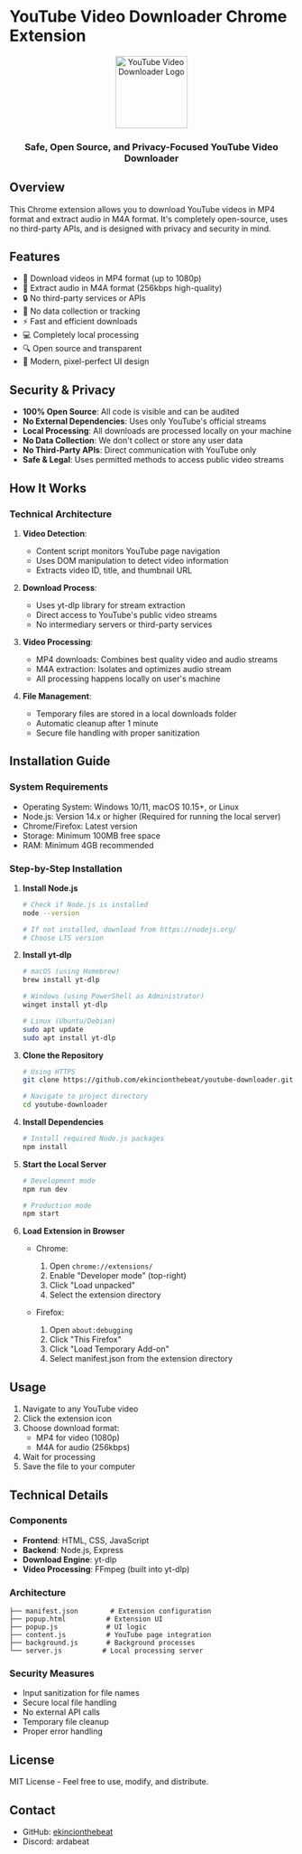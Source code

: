 <!-- @format -->

# YouTube Video Downloader Chrome Extension

<div align="center">
  <img src="logomuz.ico" alt="YouTube Video Downloader Logo" width="128"/>
  <br>
  <h3>Safe, Open Source, and Privacy-Focused YouTube Video Downloader</h3>
</div>

## Overview

This Chrome extension allows you to download YouTube videos in MP4 format and extract audio in M4A format. It's completely open-source, uses no third-party APIs, and is designed with privacy and security in mind.

## Features

- 🎥 Download videos in MP4 format (up to 1080p)
- 🎵 Extract audio in M4A format (256kbps high-quality)
- 🔒 No third-party services or APIs
- 🚫 No data collection or tracking
- ⚡ Fast and efficient downloads
- 💻 Completely local processing
- 🔍 Open source and transparent
- 🎨 Modern, pixel-perfect UI design

## Security & Privacy

- **100% Open Source**: All code is visible and can be audited
- **No External Dependencies**: Uses only YouTube's official streams
- **Local Processing**: All downloads are processed locally on your machine
- **No Data Collection**: We don't collect or store any user data
- **No Third-Party APIs**: Direct communication with YouTube only
- **Safe & Legal**: Uses permitted methods to access public video streams

## How It Works

### Technical Architecture

1. **Video Detection**:

   - Content script monitors YouTube page navigation
   - Uses DOM manipulation to detect video information
   - Extracts video ID, title, and thumbnail URL

2. **Download Process**:

   - Uses yt-dlp library for stream extraction
   - Direct access to YouTube's public video streams
   - No intermediary servers or third-party services

3. **Video Processing**:

   - MP4 downloads: Combines best quality video and audio streams
   - M4A extraction: Isolates and optimizes audio stream
   - All processing happens locally on user's machine

4. **File Management**:
   - Temporary files are stored in a local downloads folder
   - Automatic cleanup after 1 minute
   - Secure file handling with proper sanitization

## Installation Guide

### System Requirements

- Operating System: Windows 10/11, macOS 10.15+, or Linux
- Node.js: Version 14.x or higher (Required for running the local server)
- Chrome/Firefox: Latest version
- Storage: Minimum 100MB free space
- RAM: Minimum 4GB recommended

### Step-by-Step Installation

1. **Install Node.js**

   ```bash
   # Check if Node.js is installed
   node --version

   # If not installed, download from https://nodejs.org/
   # Choose LTS version
   ```

2. **Install yt-dlp**

   ```bash
   # macOS (using Homebrew)
   brew install yt-dlp

   # Windows (using PowerShell as Administrator)
   winget install yt-dlp

   # Linux (Ubuntu/Debian)
   sudo apt update
   sudo apt install yt-dlp
   ```

3. **Clone the Repository**

   ```bash
   # Using HTTPS
   git clone https://github.com/ekincionthebeat/youtube-downloader.git

   # Navigate to project directory
   cd youtube-downloader
   ```

4. **Install Dependencies**

   ```bash
   # Install required Node.js packages
   npm install
   ```

5. **Start the Local Server**

   ```bash
   # Development mode
   npm run dev

   # Production mode
   npm start
   ```

6. **Load Extension in Browser**

   - Chrome:

     1. Open `chrome://extensions/`
     2. Enable "Developer mode" (top-right)
     3. Click "Load unpacked"
     4. Select the extension directory

   - Firefox:
     1. Open `about:debugging`
     2. Click "This Firefox"
     3. Click "Load Temporary Add-on"
     4. Select manifest.json from the extension directory

## Usage

1. Navigate to any YouTube video
2. Click the extension icon
3. Choose download format:
   - MP4 for video (1080p)
   - M4A for audio (256kbps)
4. Wait for processing
5. Save the file to your computer

## Technical Details

### Components

- **Frontend**: HTML, CSS, JavaScript
- **Backend**: Node.js, Express
- **Download Engine**: yt-dlp
- **Video Processing**: FFmpeg (built into yt-dlp)

### Architecture

```
├── manifest.json        # Extension configuration
├── popup.html          # Extension UI
├── popup.js            # UI logic
├── content.js          # YouTube page integration
├── background.js       # Background processes
└── server.js          # Local processing server
```

### Security Measures

- Input sanitization for file names
- Secure local file handling
- No external API calls
- Temporary file cleanup
- Proper error handling

## License

MIT License - Feel free to use, modify, and distribute.

## Contact

- GitHub: [ekincionthebeat](https://github.com/ekincionthebeat)
- Discord: ardabeat
